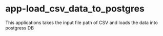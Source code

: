 # app-load_csv_data_to_postgres
This applications takes the input file path of CSV and loads the data into postgress DB
